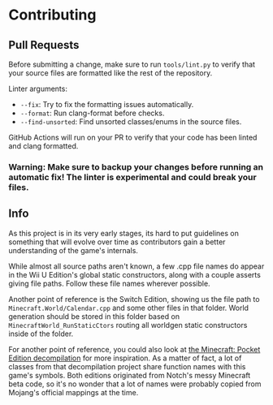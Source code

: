 # Contributing

## Pull Requests
Before submitting a change, make sure to run `tools/lint.py` to verify that your source files are formatted like the rest of the repository.

Linter arguments:
- `--fix`: Try to fix the formatting issues automatically.
- `--format`: Run clang-format before checks.
- `--find-unsorted`: Find unsorted classes/enums in the source files.

GitHub Actions will run on your PR to verify that your code has been linted and clang formatted.

### Warning: Make sure to backup your changes before running an automatic fix! The linter is experimental and could break your files.

## Info
As this project is in its very early stages, its hard to put guidelines on something that will evolve over time as contributors gain a better understanding of the game's internals.

While almost all source paths aren't known, a few .cpp file names do appear in the Wii U Edition's global static constructors, along with a couple asserts giving file paths. Follow these file names wherever possible.

Another point of reference is the Switch Edition, showing us the file path to `Minecraft.World/Calendar.cpp` and some other files in that folder. World generation should be stored in this folder based on `MinecraftWorld_RunStaticCtors` routing all worldgen static constructors inside of the folder.

For another point of reference, you could also look at [the Minecraft: Pocket Edition decompilation](https://github.com/MCPE-RE/0.1.3j-core) for more inspiration. As a matter of fact, a lot of classes from that decompilation project share function names with this game's symbols. Both editions originated from Notch's messy Minecraft beta code, so it's no wonder that a lot of names were probably copied from Mojang's official mappings at the time.
